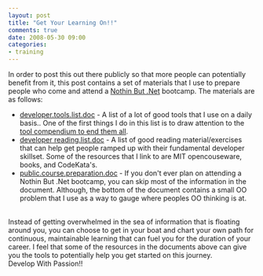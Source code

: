 ```yaml
---
layout: post
title: "Get Your Learning On!!"
comments: true
date: 2008-05-30 09:00
categories:
- training
---
```


In order to post this out there publicly so that more people can potentially benefit from it, this post contains a set of materials that I use to prepare people who come and attend a [Nothin But .Net](http://www.developwithpassion.com/training/courseschedule.aspx) bootcamp. The materials are as follows:  <ul>   <li>[developer.tools.list.doc](http://docs.google.com/Doc?id=d3t2g3g_31qdkbrgh) - A list of a lot of good tools that I use on a daily basis.. One of the first things I do in this list is to draw attention to the [tool compendium to end them all](http://www.hanselman.com/tools). </li>    <li>[developer reading.list.doc](http://docs.google.com/Doc?id=d3t2g3g_28dqhkzsc3) - A list of good reading material/exercises that can help get people ramped up with their fundamental developer skillset. Some of the resources that I link to are MIT opencouseware, books, and CodeKata's. </li>    <li>[public.course.preparation.doc](http://docs.google.com/Doc?id=d3t2g3g_34cpfrs8ft) - If you don't ever plan on attending a Nothin But .Net bootcamp, you can skip most of the information in the document. Although, the bottom of the document contains a small OO problem that I use as a way to gauge where peoples OO thinking is at.</li> </ul>  
Instead of getting overwhelmed in the sea of information that is floating around you, you can choose to get in your boat and chart your own path for continuous, maintainable learning that can fuel you for the duration of your career. I feel that some of the resources in the documents above can give you the tools to potentially help you get started on this journey.  
 Develop With Passion!!




